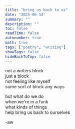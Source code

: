 ```yaml
---
title: "bring us back to us"
date: "2025-06-14"
summary: ""
description: ""
toc: false
readTime: false
autonumber: true
math: true
tags: ["poetry", "writing"]
showTags: false
hideBackToTop: false
---
```


not a writers block  
just a block  
not feeling like myself  
some sort of block any ways  
  
but what do we do  
when we're in a funk  
what kinds of things   
help bring us back to ourselves  

-aw